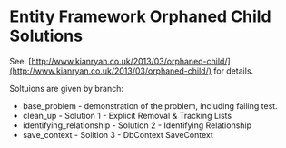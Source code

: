 Entity Framework Orphaned Child Solutions
=========================================

See: [http://www.kianryan.co.uk/2013/03/orphaned-child/](http://www.kianryan.co.uk/2013/03/orphaned-child/) for details.

Soltuions are given by branch:

*  base_problem - demonstration of the problem, including failing test.  
*  clean_up - Solution 1 - Explicit Removal & Tracking Lists 
*  identifying_relationship - Solution 2 - Identifying Relationship
*  save_context - Solition 3 - DbContext SaveContext

